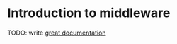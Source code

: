 # Introduction to middleware

TODO: write [great documentation](http://jacobian.org/writing/what-to-write/)
